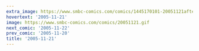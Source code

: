 ```yaml
---
extra_image: https://www.smbc-comics.com/comics/1445170101-20051121after.png
hovertext: '2005-11-21'
image: https://www.smbc-comics.com/comics/20051121.gif
next_comic: '2005-11-22'
prev_comic: '2005-11-20'
title: '2005-11-21'
---
```


